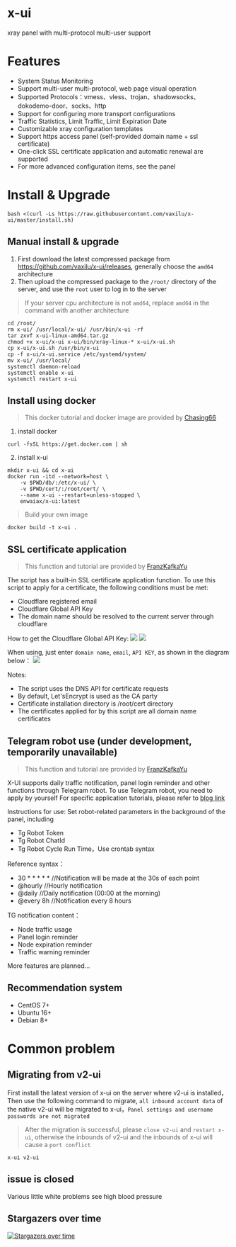 # x-ui

xray panel with multi-protocol multi-user support

# Features

- System Status Monitoring
- Support multi-user multi-protocol, web page visual operation
- Supported Protocols：vmess、vless、trojan、shadowsocks、dokodemo-door、socks、http
- Support for configuring more transport configurations
- Traffic Statistics, Limit Traffic, Limit Expiration Date
- Customizable xray configuration templates
- Support https access panel (self-provided domain name + ssl certificate)
- One-click SSL certificate application and automatic renewal are supported
- For more advanced configuration items, see the panel

# Install & Upgrade

```
bash <(curl -Ls https://raw.githubusercontent.com/vaxilu/x-ui/master/install.sh)
```

## Manual install & upgrade

1. First download the latest compressed package from https://github.com/vaxilu/x-ui/releases, generally choose the `amd64` architecture
2. Then upload the compressed package to the `/root/` directory of the server, and use the `root` user to log in to the server

> If your server cpu architecture is not `amd64`, replace `amd64` in the command with another architecture

```
cd /root/
rm x-ui/ /usr/local/x-ui/ /usr/bin/x-ui -rf
tar zxvf x-ui-linux-amd64.tar.gz
chmod +x x-ui/x-ui x-ui/bin/xray-linux-* x-ui/x-ui.sh
cp x-ui/x-ui.sh /usr/bin/x-ui
cp -f x-ui/x-ui.service /etc/systemd/system/
mv x-ui/ /usr/local/
systemctl daemon-reload
systemctl enable x-ui
systemctl restart x-ui
```

## Install using docker

> This docker tutorial and docker image are provided by [Chasing66](https://github.com/Chasing66)

1. install docker

```shell
curl -fsSL https://get.docker.com | sh
```

2. install x-ui

```shell
mkdir x-ui && cd x-ui
docker run -itd --network=host \
    -v $PWD/db/:/etc/x-ui/ \
    -v $PWD/cert/:/root/cert/ \
    --name x-ui --restart=unless-stopped \
    enwaiax/x-ui:latest
```

> Build your own image

```shell
docker build -t x-ui .
```

## SSL certificate application

> This function and tutorial are provided by [FranzKafkaYu](https://github.com/FranzKafkaYu)

The script has a built-in SSL certificate application function. To use this script to apply for a certificate, the following conditions must be met:

- Cloudflare registered email
- Cloudflare Global API Key
- The domain name should be resolved to the current server through cloudflare

How to get the Cloudflare Global API Key:
    ![](media/bda84fbc2ede834deaba1c173a932223.png)
    ![](media/d13ffd6a73f938d1037d0708e31433bf.png)

When using, just enter `domain name`, `email`, `API KEY`, as shown in the diagram below：
        ![](media/2022-04-04_141259.png)

Notes:

- The script uses the DNS API for certificate requests
- By default, Let'sEncrypt is used as the CA party
- Certificate installation directory is /root/cert directory
- The certificates applied for by this script are all domain name certificates

## Telegram robot use (under development, temporarily unavailable)

> This function and tutorial are provided by [FranzKafkaYu](https://github.com/FranzKafkaYu)

X-UI supports daily traffic notification, panel login reminder and other functions through Telegram robot. To use Telegram robot, you need to apply by yourself
For specific application tutorials, please refer to [blog link](https://coderfan.net/how-to-use-telegram-bot-to-alarm-you-when-someone-login-into-your-vps.html)

Instructions for use: Set robot-related parameters in the background of the panel, including

- Tg Robot Token
- Tg Robot ChatId
- Tg Robot Cycle Run Time，Use crontab syntax 

Reference syntax：
- 30 * * * * * //Notification will be made at the 30s of each point
- @hourly      //Hourly notification
- @daily       //Daily notification (00:00 at the morning)
- @every 8h    //Notification every 8 hours  

TG notification content：
- Node traffic usage
- Panel login reminder
- Node expiration reminder
- Traffic warning reminder  

More features are planned...

## Recommendation system

- CentOS 7+
- Ubuntu 16+
- Debian 8+

# Common problem

## Migrating from v2-ui

First install the latest version of x-ui on the server where v2-ui is installed，Then use the following command to migrate, `all inbound account data` of the native v2-ui will be migrated to x-ui，`Panel settings and username passwords are not migrated`

> After the migration is successful, please `close v2-ui` and `restart x-ui`, otherwise the inbounds of v2-ui and the inbounds of x-ui will cause a `port conflict`

```
x-ui v2-ui
```

## issue is closed

Various little white problems see high blood pressure

## Stargazers over time

[![Stargazers over time](https://starchart.cc/vaxilu/x-ui.svg)](https://starchart.cc/vaxilu/x-ui)
